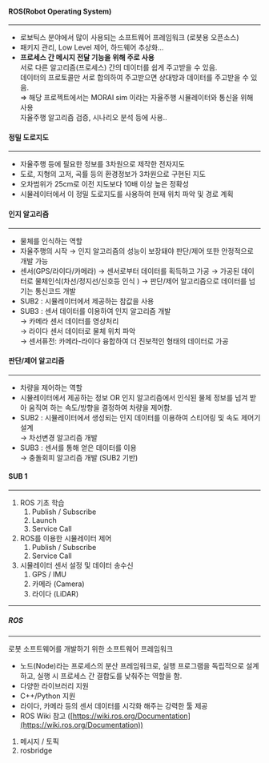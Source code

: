 #### ROS(Robot Operating System)
---

- 로보틱스 분야에서 많이 사용되는 소프트웨어 프레임워크 (로봇용 오픈소스)
- 패키지 관리, Low Level 제어, 하드웨어 추상화...
- **프로세스 간 메시지 전달 기능을 위해 주로 사용**  
    서로 다른 알고리즘(프로세스) 간의 데이터를 쉽게 주고받을 수 있음.  
    데이터의 프로토콜만 서로 합의하여 주고받으면 상대방과 데이터를 주고받을 수 있음.  
    ⇒ 해당 프로젝트에서는 MORAI sim 이라는 자율주행 시뮬레이터와 통신을 위해 사용  
    자율주행 알고리즘 검증, 시나리오 분석 등에 사용..


#### 정밀 도로지도
---

- 자율주행 등에 필요한 정보를 3차원으로 제작한 전자지도
- 도로, 지형의 고저, 곡률 등의 환경정보가 3차원으로 구현된 지도
- 오차범위가 25cm로 이전 지도보다 10배 이상 높은 정확성
- 시뮬레이터에서 이 정밀 도로지도를 사용하여 현재 위치 파악 및 경로 계획


#### 인지 알고리즘
---

- 물체를 인식하는 역할
- 자율주행의 시작 → 인지 알고리즘의 성능이 보장돼야 판단/제어 또한 안정적으로 개발 가능
- 센서(GPS/라이다/카메라) → 센서로부터 데이터를 획득하고 가공 → 가공된 데이터로 물체인식(차선/정지선/신호등 인식 ) → 판단/제어 알고리즘으로 데이터를 넘기는 통신코드 개발
- SUB2 : 시뮬레이터에서 제공하는 참값을 사용
- SUB3 : 센서 데이터를 이용하여 인지 알고리즘 개발  
    → 카메라 센서 데이터를 영상처리  
    → 라이다 센서 데이터로 물체 위치 파악  
    → 센서퓨전: 카메라-라이다 융합하여 더 진보적인 형태의 데이터로 가공


#### 판단/제어 알고리즘
---

- 차량을 제어하는 역할
- 시뮬레이터에서 제공하는 정보 OR 인지 알고리즘에서 인식된 물체 정보를 넘겨 받아 움직여 하는 속도/방향을 결정하여 차량을 제어함.
- SUB2 : 시뮬레이터에서 생성되는 인지 데이터를 이용하여 스티어링 및 속도 제어기 설계  
    → 차선변경 알고리즘 개발
- SUB3 : 센서를 통해 얻은 데이터를 이용  
    → 충돌회피 알고리즘 개발 (SUB2 기반)

#### SUB 1
---

1. ROS 기초 학습
    1. Publish / Subscribe
    2. Launch
    3. Service Call
2. ROS를 이용한 시뮬레이터 제어
    1. Publish / Subscribe
    2. Service Call
3. 시뮬레이터 센서 설정 및 데이터 송수신
    1. GPS / IMU
    2. 카메라 (Camera)
    3. 라이다 (LiDAR)

---

##### ROS
---
로봇 소프트웨어를 개발하기 위한 소프트웨어 프레임워크

- 노드(Node)라는 프로세스의 분산 프레임워크로, 실행 프로그램을 독립적으로 설계하고, 실행 시 프로세스 간 결합도를 낮춰주는 역할을 함.
- 다양한 라이브러리 지원
- C++/Python 지원
- 라이다, 카메라 등의 센서 데이터를 시각화 해주는 강력한 툴 제공
- ROS Wiki 참고 ([https://wiki.ros.org/Documentation](https://wiki.ros.org/Documentation))

1. 메시지 / 토픽
2. rosbridge